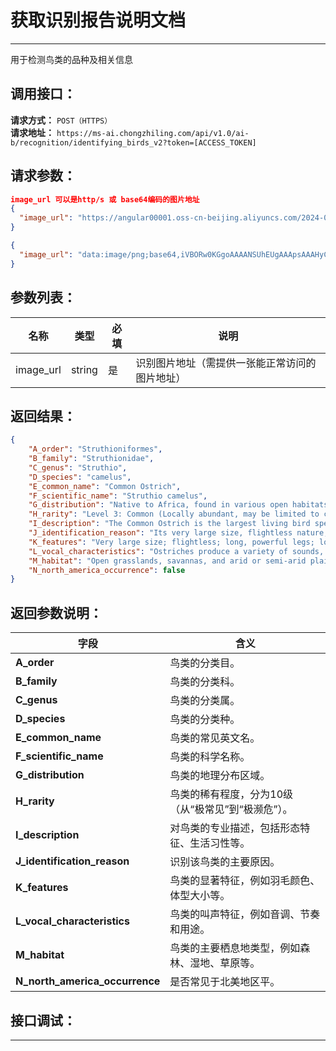 # 获取识别报告说明文档
---
用于检测鸟类的品种及相关信息

## 调用接口：
**请求方式：** `POST（HTTPS）`  
**请求地址：** `https://ms-ai.chongzhiling.com/api/v1.0/ai-b/recognition/identifying_birds_v2?token=[ACCESS_TOKEN]`

## 请求参数：
```json
image_url 可以是http/s 或 base64编码的图片地址
{
  "image_url": "https://angular00001.oss-cn-beijing.aliyuncs.com/2024-08-16/12025.png"
}

{
  "image_url": "data:image/png;base64,iVBORw0KGgoAAAANSUhEUgAAApsAAAHyCA···"
}
```


## 参数列表：

| 名称      | 类型   | 必填 | 说明                                           |
| --------- | ------ | ---- | ---------------------------------------------- |
| image_url | string | 是   | 识别图片地址（需提供一张能正常访问的图片地址） |

## 返回结果：
```json
{
    "A_order": "Struthioniformes",
    "B_family": "Struthionidae",
    "C_genus": "Struthio",
    "D_species": "camelus",
    "E_common_name": "Common Ostrich",
    "F_scientific_name": "Struthio camelus",
    "G_distribution": "Native to Africa, found in various open habitats across the continent, with some captive populations elsewhere.",
    "H_rarity": "Level 3: Common (Locally abundant, may be limited to certain ecological environments).",
    "I_description": "The Common Ostrich is the largest living bird species, characterized by its long, powerful legs, long neck, and large eyes. It is flightless, possessing small, vestigial wings. Adult males have black plumage with white wing and tail feathers, while females and juveniles are predominantly greyish-brown. Ostriches are herbivores, feeding primarily on grasses, seeds, and other plant matter. They are social birds, often found in groups, and are well-known for their speed and powerful kicks when threatened. They lay their eggs in communal nests in scrapes on the ground.",
    "J_identification_reason": "Its very large size, flightless nature, and distinctive long legs and neck are the main reasons for identifying the Common Ostrich.",
    "K_features": "Very large size; flightless; long, powerful legs; long neck; male has black plumage with white wing tips and tail, female and juveniles are greyish-brown.",
    "L_vocal_characteristics": "Ostriches produce a variety of sounds, including deep booming calls, hisses, and snorts, used for communication, territorial displays, and attracting mates.",
    "M_habitat": "Open grasslands, savannas, and arid or semi-arid plains.",
    "N_north_america_occurrence": false
}
```

## 返回参数说明：
| 字段                           | 含义                                               |
| ------------------------------ | -------------------------------------------------- |
| **A_order**                    | 鸟类的分类目。                                     |
| **B_family**                   | 鸟类的分类科。                                     |
| **C_genus**                    | 鸟类的分类属。                                     |
| **D_species**                  | 鸟类的分类种。                                     |
| **E_common_name**              | 鸟类的常见英文名。                                 |
| **F_scientific_name**          | 鸟类的科学名称。                                   |
| **G_distribution**             | 鸟类的地理分布区域。                               |
| **H_rarity**                   | 鸟类的稀有程度，分为10级（从“极常见”到“极濒危”）。 |
| **I_description**              | 对鸟类的专业描述，包括形态特征、生活习性等。       |
| **J_identification_reason**    | 识别该鸟类的主要原因。                             |
| **K_features**                 | 鸟类的显著特征，例如羽毛颜色、体型大小等。         |
| **L_vocal_characteristics**    | 鸟类的叫声特征，例如音调、节奏和用途。             |
| **M_habitat**                  | 鸟类的主要栖息地类型，例如森林、湿地、草原等。     |
| **N_north_america_occurrence** | 是否常见于北美地区平。                             |


## 接口调试：
---
<script setup>
import SwaggerUI from '../../../src/components/SwaggerUI.vue'
</script>

<ClientOnly>
  <SwaggerUI 
    tag="recognition"
    type="post"
    path="/recognition/identifying_birds_v2" 
  />
</ClientOnly>

